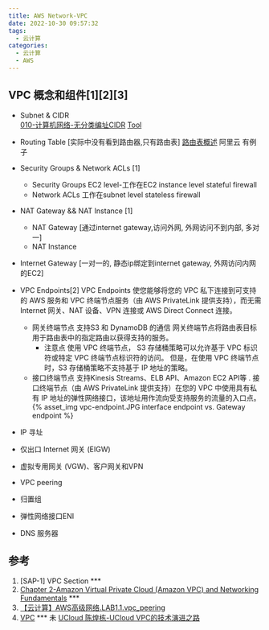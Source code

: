 ```yaml
---
title: AWS Network-VPC
date: 2022-10-30 09:57:32
tags:
  - 云计算
categories:
  - 云计算  
  - AWS
---
```


<p></p>
<!-- more -->


## VPC 概念和组件[1][2][3]
+ Subnet & CIDR  
  [010-计算机网络-无分类编址CIDR](https://www.bilibili.com/video/BV1Ff4y1S7Lf/)
  [Tool](https://network00.com/NetworkTools/IPv4SubnetCreator/)
  
+ Routing Table
  [实际中没有看到路由器,只有路由表]
  [路由表概述](https://help.aliyun.com/document_detail/106224.html) 阿里云 有例子

+ Security Groups & Network ACLs [1]
  + Security Groups
    EC2 level-工作在EC2 instance level
    stateful firewall
  + Network ACLs
    工作在subnet level 
    stateless firewall

+ NAT Gateway && NAT Instance [1]
  - NAT Gateway 
    [通过internet gateway,访问外网, 外网访问不到内部, 多对一]
  - NAT Instance  

+ Internet Gateway
  [一对一的, 静态ip绑定到internet gateway, 外网访问内网的EC2]

+ VPC Endpoints[2]
  VPC Endpoints 使您能够将您的 VPC 私下连接到可支持的 AWS 服务和 VPC 终端节点服务（由 AWS PrivateLink 提供支持），而无需 Internet 网关、NAT 设备、VPN 连接或 AWS Direct Connect 连接。
  - 网关终端节点
    支持S3 和 DynamoDB 的通信
    网关终端节点将路由表目标用于路由表中的指定路由以获得支持的服务。
    - 注意点
      使用 VPC 终端节点， S3 存储桶策略可以允许基于 VPC 标识符或特定 VPC 终端节点标识符的访问。 但是，在使用 VPC 终端节点时，S3 存储桶策略不支持基于 IP 地址的策略。   
  - 接口终端节点
    支持Kinesis Streams、ELB API、Amazon EC2 API等  .
    接口终端节点（由 AWS PrivateLink 提供支持）在您的 VPC 中使用具有私有 IP 地址的弹性网络接口，该地址用作流向受支持服务的流量的入口点。
{% asset_img  vpc-endpoint.JPG  interface endpoint vs. Gateway endpoint %}

+ IP 寻址
+ 仅出口 Internet 网关 (EIGW)
+ 虚拟专用网关 (VGW)、客户网关和VPN
+ VPC peering
+ 归置组
+ 弹性网络接口ENI
+ DNS 服务器  


## 参考
1. [SAP-1] VPC Section *** 
2. [Chapter 2-Amazon Virtual Private Cloud (Amazon VPC) and Networking Fundamentals](https://zhuanlan.zhihu.com/p/529181222) *** 
3. [【云计算】AWS高级网络.LAB1.1.vpc_peering](https://www.bilibili.com/video/BV1CG41137bx/)
4. [VPC](https://jayendrapatil.com/aws-virtual-private-cloud-vpc/) ***  未
[UCloud 陈煌栋-UCloud VPC的技术演进之路]() 










